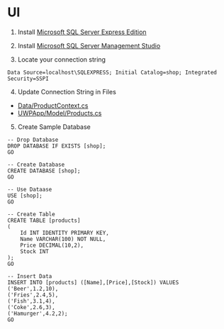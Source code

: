 ﻿# UI

1. Install [Microsoft SQL Server Express Edition](https://www.microsoft.com/en-us/sql-server/sql-server-editions-express)

2. Install [Microsoft SQL Server Management Studio](https://docs.microsoft.com/en-us/sql/ssms/download-sql-server-management-studio-ssms)

3. Locate your connection string
```
Data Source=localhost\SQLEXPRESS; Initial Catalog=shop; Integrated Security=SSPI
```
4. Update Connection String in Files
- [Data/ProductContext.cs](Data/ProductContext.cs)
- [UWPApp/Model/Products.cs](UWPApp/Model/Products.cs)

5. Create Sample Database
```
-- Drop Database
DROP DATABASE IF EXISTS [shop];
GO

-- Create Database
CREATE DATABASE [shop];
GO

-- Use Dataase
USE [shop];
GO

-- Create Table
CREATE TABLE [products]
(
	Id INT IDENTITY PRIMARY KEY,
	Name VARCHAR(100) NOT NULL,
	Price DECIMAL(10,2),
	Stock INT
);
GO

-- Insert Data
INSERT INTO [products] ([Name],[Price],[Stock]) VALUES 
('Beer',1.2,10),
('Fries',2.4,5),
('Fish',3.1,4),
('Coke',2.6,3),
('Hamurger',4.2,2);
GO
```